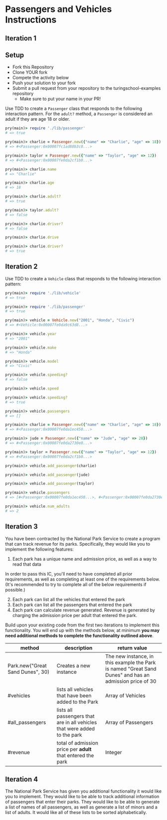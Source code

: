 # Passengers and Vehicles Instructions

## Iteration 1

## Setup

- Fork this Repository
- Clone YOUR fork
- Compete the activity below
- Push your solution to your fork
- Submit a pull request from your repository to the turingschool-examples repository
  - Make sure to put your name in your PR!

Use TDD to create a `Passenger` class that responds to the following interaction pattern. For the `adult?` method, a `Passenger` is considered an adult if they are age 18 or older.

```ruby
pry(main)> require './lib/passenger'
# => true

pry(main)> charlie = Passenger.new({"name" => "Charlie", "age" => 18})
# => #<Passenger:0x00007fc1ad88b3c0...>

pry(main)> taylor = Passenger.new({"name" => "Taylor", "age" => 12})
# => #<Passenger:0x00007fe0da2cf1b0...>

pry(main)> charlie.name
# => "Charlie"

pry(main)> charlie.age
# => 18

pry(main)> charlie.adult?
# => true

pry(main)> taylor.adult?
# => false

pry(main)> charlie.driver?
# => false

pry(main)> charlie.drive

pry(main)> charlie.driver?
# => true
```

## Iteration 2

Use TDD to create a `Vehicle` class that responds to the following interaction pattern:

```ruby
pry(main)> require './lib/vehicle'
# => true

pry(main)> require './lib/passenger'
# => true

pry(main)> vehicle = Vehicle.new("2001", "Honda", "Civic")
# => #<Vehicle:0x00007fe0da9c63d8...>

pry(main)> vehicle.year
# => "2001"

pry(main)> vehicle.make
# => "Honda"

pry(main)> vehicle.model
# => "Civic"

pry(main)> vehicle.speeding?
# => false

pry(main)> vehicle.speed

pry(main)> vehicle.speeding?
# => true

pry(main)> vehicle.passengers
# => []

pry(main)> charlie = Passenger.new({"name" => "Charlie", "age" => 18})
# => #<Passenger:0x00007fe0da1ec450...>

pry(main)> jude = Passenger.new({"name" => "Jude", "age" => 20})
# => #<Passenger:0x00007fe0da2730e0...>

pry(main)> taylor = Passenger.new({"name" => "Taylor", "age" => 12})
# => #<Passenger:0x00007fe0da2cf1b0...>

pry(main)> vehicle.add_passenger(charlie)

pry(main)> vehicle.add_passenger(jude)

pry(main)> vehicle.add_passenger(taylor)

pry(main)> vehicle.passengers
# => [#<Passenger:0x00007fe0da1ec450...>, #<Passenger:0x00007fe0da2730e0...>, #<Passenger:0x00007fe0da2cf1b0...>]

pry(main)> vehicle.num_adults
# => 2
```

## Iteration 3

You have been contracted by the National Park Service to create a program that can track revenue for its parks. Specifically, they would like you to implement the following features:

1. Each park has a unique name and admission price, as well as a way to read that data

In order to pass this IC, you'll need to have completed all prior requirements, as well as completing at least one of the requirements below. (It's recommended to try to complete all of the below requirements if possible.)

2. Each park can list all the vehicles that entered the park
3. Each park can list all the passengers that entered the park
4. Each park can calculate revenue generated. Revenue is generated by charging the admission price per adult that entered the park.

Build upon your existing code from the first two iterations to implement this functionality. You will end up with the methods below, at minimum **you may need additional methods to complete the functionality outlined above**.

| method                           | description                                                               | return value                                                                                            |
| -------------------------------- | ------------------------------------------------------------------------- | ------------------------------------------------------------------------------------------------------- |
| Park.new("Great Sand Dunes", 30) | Creates a new instance                                                    | The new instance, in this example the Park is named "Great Sand Dunes" and has an admission price of 30 |
| #vehicles                        | lists all vehicles that have been added to the Park                       | Array of Vehicles                                                                                       |
| #all_passengers                  | lists all passengers that are in all vehicles that were added to the park | Array of Passengers                                                                                     |
| #revenue                         | total of admission price per **adult** that entered the park              | Integer                                                                                                 |

## Iteration 4

The National Park Service has given you additional functionality it would like you to implement. They would like to be able to track additional information of passengers that enter their parks. They would like to be able to generate a list of names of all passengers, as well as generate a list of minors and a list of adults. It would like all of these lists to be sorted alphabetically.
